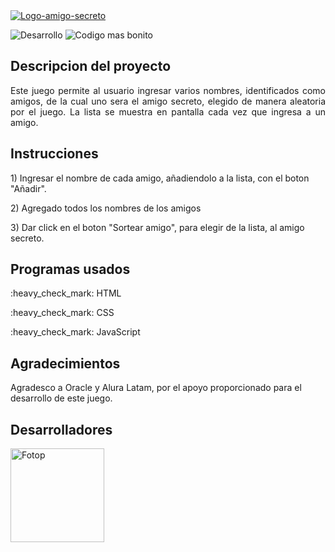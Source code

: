 <a href="https://ignacio8105.github.io/amigo-secreto/" target="_blank">
  <img src="https://github.com/user-attachments/assets/8276babe-8d47-40a9-b591-d76e55965b3b" alt="Logo-amigo-secreto">
</a>

 <p>
 <img src="https://img.shields.io/badge/STATUS-Desarrollo-green" alt="Desarrollo"> 
 <img src="https://img.shields.io/badge/CODE_STYLE-bonito-ff69b4.svg" alt="Codigo mas bonito">
 </p>

## Descripcion del proyecto
<p align="justify">
  Este juego permite al usuario ingresar varios nombres, identificados como amigos, de la cual uno sera el amigo secreto, elegido de manera aleatoria por el juego. La lista se muestra en pantalla cada vez que ingresa a un amigo.
</p>

## Instrucciones
<p>
 1) Ingresar el nombre de cada amigo, añadiendolo a la lista, con el boton "Añadir".
</p>
<p>
 2) Agregado todos los nombres de los amigos 
</p>
<p>
 3) Dar click en el boton "Sortear amigo", para elegir de la lista, al amigo secreto.
</p>

## Programas usados
 <p>
  :heavy_check_mark: HTML
 </p>
 <p>
 :heavy_check_mark: CSS  
 </p>
<p>
 :heavy_check_mark: JavaScript 
</p>
 
## Agradecimientos
<p>
  Agradesco a Oracle y Alura Latam, por el apoyo proporcionado para el desarrollo de este juego.
</p>

## Desarrolladores
<img src="https://github.com/user-attachments/assets/f15a701a-b9a8-43d0-95d0-59d21d5ecd10" alt="Fotop" width="150">


